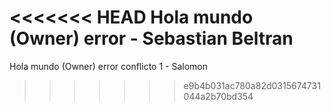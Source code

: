 <<<<<<< HEAD
Hola mundo (Owner) error - Sebastian Beltran 
=======
Hola mundo (Owner) error conflicto 1 - Salomon
>>>>>>> e9b4b031ac780a82d0315674731044a2b70bd354
